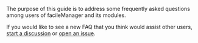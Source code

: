 The purpose of this guide is to address some frequently asked questions among users of facileManager and its modules.

If you would like to see a new FAQ that you think would assist other users, [start a discussion](https://github.com/facileManager/facileManager/discussions) or [open an issue](https://github.com/facileManager/facileManager-docs/issues).

